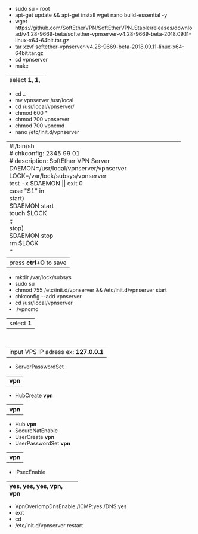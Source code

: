 <ul>
<li><span data-sheets-value="{&quot;1&quot;:2,&quot;2&quot;:&quot;sudo su - root&quot;}" data-sheets-userformat="{&quot;2&quot;:33554432,&quot;28&quot;:1}">sudo su - root</span></li>
<li><span data-sheets-value="{&quot;1&quot;:2,&quot;2&quot;:&quot;sudo su - root&quot;}" data-sheets-userformat="{&quot;2&quot;:33554432,&quot;28&quot;:1}">apt-get update &amp;&amp; apt-get install wget nano build-essential -y</span></li>
<li><span data-sheets-value="{&quot;1&quot;:2,&quot;2&quot;:&quot;sudo su - root&quot;}" data-sheets-userformat="{&quot;2&quot;:33554432,&quot;28&quot;:1}">wget https://github.com/SoftEtherVPN/SoftEtherVPN_Stable/releases/download/v4.28-9669-beta/softether-vpnserver-v4.28-9669-beta-2018.09.11-linux-x64-64bit.tar.gz</span></li>
<li><span data-sheets-value="{&quot;1&quot;:2,&quot;2&quot;:&quot;sudo su - root&quot;}" data-sheets-userformat="{&quot;2&quot;:33554432,&quot;28&quot;:1}">tar xzvf softether-vpnserver-v4.28-9669-beta-2018.09.11-linux-x64-64bit.tar.gz</span></li>
<li><span data-sheets-value="{&quot;1&quot;:2,&quot;2&quot;:&quot;sudo su - root&quot;}" data-sheets-userformat="{&quot;2&quot;:33554432,&quot;28&quot;:1}">cd vpnserver</span></li>
<li><span data-sheets-value="{&quot;1&quot;:2,&quot;2&quot;:&quot;sudo su - root&quot;}" data-sheets-userformat="{&quot;2&quot;:33554432,&quot;28&quot;:1}">make</span></li>
</ul>
<table style="height: 26px; width: 110px;">
<tbody>
<tr>
<td style="width: 102px;">select <strong>1</strong>, <strong>1</strong>, <strong>1</strong></td>
</tr>
</tbody>
</table>
<ul>
<li><span data-sheets-value="{&quot;1&quot;:2,&quot;2&quot;:&quot;sudo su - root&quot;}" data-sheets-userformat="{&quot;2&quot;:33554432,&quot;28&quot;:1}">cd ..</span></li>
<li><span data-sheets-value="{&quot;1&quot;:2,&quot;2&quot;:&quot;sudo su - root&quot;}" data-sheets-userformat="{&quot;2&quot;:33554432,&quot;28&quot;:1}">mv vpnserver /usr/local</span></li>
<li><span data-sheets-value="{&quot;1&quot;:2,&quot;2&quot;:&quot;sudo su - root&quot;}" data-sheets-userformat="{&quot;2&quot;:33554432,&quot;28&quot;:1}">cd /usr/local/vpnserver/</span></li>
<li><span data-sheets-value="{&quot;1&quot;:2,&quot;2&quot;:&quot;chmod 600 *&quot;}" data-sheets-userformat="{&quot;2&quot;:33554432,&quot;28&quot;:1}">chmod 600 *</span></li>
<li><span data-sheets-value="{&quot;1&quot;:2,&quot;2&quot;:&quot;chmod 600 *&quot;}" data-sheets-userformat="{&quot;2&quot;:33554432,&quot;28&quot;:1}">chmod 700 vpnserver</span></li>
<li><span data-sheets-value="{&quot;1&quot;:2,&quot;2&quot;:&quot;chmod 600 *&quot;}" data-sheets-userformat="{&quot;2&quot;:33554432,&quot;28&quot;:1}">chmod 700 vpncmd</span></li>
<li><span data-sheets-value="{&quot;1&quot;:2,&quot;2&quot;:&quot;chmod 600 *&quot;}" data-sheets-userformat="{&quot;2&quot;:33554432,&quot;28&quot;:1}">nano /etc/init.d/vpnserver</span></li>
</ul>
<table style="height: 296px;" width="462">
<tbody>
<tr>
<td style="width: 452px;">#!/bin/sh<br /># chkconfig: 2345 99 01<br /># description: SoftEther VPN Server<br />DAEMON=/usr/local/vpnserver/vpnserver<br />LOCK=/var/lock/subsys/vpnserver<br />test -x $DAEMON || exit 0<br />case "$1" in<br />start)<br />$DAEMON start<br />touch $LOCK<br />;;<br />stop)<br />$DAEMON stop<br />rm $LOCK<br />;;<br />restart)<br />$DAEMON stop<br />sleep 3<br />$DAEMON start<br />;;<br />*)<br />echo "Usage: $0 {start|stop|restart}"<br />exit 1<br />esac<br />exit 0</td>
</tr>
</tbody>
</table>
<table>
<tbody>
<tr>
<td>press<strong> ctrl+O </strong>to save</td>
</tr>
</tbody>
</table>
<ul>
<li><span data-sheets-value="{&quot;1&quot;:2,&quot;2&quot;:&quot;mkdir /var/lock/subsys&quot;}" data-sheets-userformat="{&quot;2&quot;:33554432,&quot;28&quot;:1}">mkdir /var/lock/subsys</span></li>
<li><span data-sheets-value="{&quot;1&quot;:2,&quot;2&quot;:&quot;mkdir /var/lock/subsys&quot;}" data-sheets-userformat="{&quot;2&quot;:33554432,&quot;28&quot;:1}">sudo su</span></li>
<li><span data-sheets-value="{&quot;1&quot;:2,&quot;2&quot;:&quot;mkdir /var/lock/subsys&quot;}" data-sheets-userformat="{&quot;2&quot;:33554432,&quot;28&quot;:1}">chmod 755 /etc/init.d/vpnserver &amp;&amp; /etc/init.d/vpnserver start</span></li>
<li><span data-sheets-value="{&quot;1&quot;:2,&quot;2&quot;:&quot;mkdir /var/lock/subsys&quot;}" data-sheets-userformat="{&quot;2&quot;:33554432,&quot;28&quot;:1}">chkconfig --add vpnserver</span></li>
<li><span data-sheets-value="{&quot;1&quot;:2,&quot;2&quot;:&quot;mkdir /var/lock/subsys&quot;}" data-sheets-userformat="{&quot;2&quot;:33554432,&quot;28&quot;:1}">cd /usr/local/vpnserver</span></li>
<li><span data-sheets-value="{&quot;1&quot;:2,&quot;2&quot;:&quot;mkdir /var/lock/subsys&quot;}" data-sheets-userformat="{&quot;2&quot;:33554432,&quot;28&quot;:1}">./vpncmd</span></li>
</ul>
<table>
<tbody>
<tr>
<td>select <strong>1</strong></td>
</tr>
</tbody>
</table>
<p>&nbsp;</p>
<table>
<tbody>
<tr>
<td>input VPS IP adress ex: <strong>127.0.0.1</strong></td>
</tr>
</tbody>
</table>
<ul>
<li><span data-sheets-value="{&quot;1&quot;:2,&quot;2&quot;:&quot;ServerPasswordSet&quot;}" data-sheets-userformat="{&quot;2&quot;:33554432,&quot;28&quot;:1}">ServerPasswordSet</span></li>
</ul>
<table>
<tbody>
<tr>
<td><strong>vpn</strong></td>
</tr>
</tbody>
</table>
<ul>
<li><span data-sheets-value="{&quot;1&quot;:2,&quot;2&quot;:&quot;HubCreate vpn&quot;}" data-sheets-userformat="{&quot;2&quot;:33554945,&quot;3&quot;:{&quot;1&quot;:0},&quot;12&quot;:0,&quot;28&quot;:1}">HubCreate <strong>vpn</strong></span></li>
</ul>
<table>
<tbody>
<tr>
<td><strong>vpn</strong></td>
</tr>
</tbody>
</table>
<ul>
<li><span data-sheets-value="{&quot;1&quot;:2,&quot;2&quot;:&quot;Hub vpn&quot;}" data-sheets-userformat="{&quot;2&quot;:33554945,&quot;3&quot;:{&quot;1&quot;:0},&quot;12&quot;:0,&quot;28&quot;:1}">Hub <strong>vpn</strong></span></li>
<li><span data-sheets-value="{&quot;1&quot;:2,&quot;2&quot;:&quot;Hub vpn&quot;}" data-sheets-userformat="{&quot;2&quot;:33554945,&quot;3&quot;:{&quot;1&quot;:0},&quot;12&quot;:0,&quot;28&quot;:1}">SecureNatEnable</span></li>
<li><span data-sheets-value="{&quot;1&quot;:2,&quot;2&quot;:&quot;Hub vpn&quot;}" data-sheets-userformat="{&quot;2&quot;:33554945,&quot;3&quot;:{&quot;1&quot;:0},&quot;12&quot;:0,&quot;28&quot;:1}">UserCreate <strong>vpn</strong></span></li>
<li><span data-sheets-value="{&quot;1&quot;:2,&quot;2&quot;:&quot;Hub vpn&quot;}" data-sheets-userformat="{&quot;2&quot;:33554945,&quot;3&quot;:{&quot;1&quot;:0},&quot;12&quot;:0,&quot;28&quot;:1}">UserPasswordSet <strong>vpn</strong></span></li>
</ul>
<table>
<tbody>
<tr>
<td><strong>vpn</strong></td>
</tr>
</tbody>
</table>
<ul>
<li><span data-sheets-value="{&quot;1&quot;:2,&quot;2&quot;:&quot;Hub vpn&quot;}" data-sheets-userformat="{&quot;2&quot;:33554945,&quot;3&quot;:{&quot;1&quot;:0},&quot;12&quot;:0,&quot;28&quot;:1}">IPsecEnable</span></li>
</ul>
<table style="height: 43px; width: 192px;">
<tbody>
<tr>
<td style="width: 184px;"><strong>yes, yes, yes, vpn, vpn</strong></td>
</tr>
</tbody>
</table>
<ul>
<li><span data-sheets-value="{&quot;1&quot;:2,&quot;2&quot;:&quot;Hub vpn&quot;}" data-sheets-userformat="{&quot;2&quot;:33554945,&quot;3&quot;:{&quot;1&quot;:0},&quot;12&quot;:0,&quot;28&quot;:1}">VpnOverIcmpDnsEnable /ICMP:yes /DNS:yes</span></li>
<li><span data-sheets-value="{&quot;1&quot;:2,&quot;2&quot;:&quot;Hub vpn&quot;}" data-sheets-userformat="{&quot;2&quot;:33554945,&quot;3&quot;:{&quot;1&quot;:0},&quot;12&quot;:0,&quot;28&quot;:1}">exit</span></li>
<li><span data-sheets-value="{&quot;1&quot;:2,&quot;2&quot;:&quot;Hub vpn&quot;}" data-sheets-userformat="{&quot;2&quot;:33554945,&quot;3&quot;:{&quot;1&quot;:0},&quot;12&quot;:0,&quot;28&quot;:1}">cd</span></li>
<li><span data-sheets-value="{&quot;1&quot;:2,&quot;2&quot;:&quot;Hub vpn&quot;}" data-sheets-userformat="{&quot;2&quot;:33554945,&quot;3&quot;:{&quot;1&quot;:0},&quot;12&quot;:0,&quot;28&quot;:1}">/etc/init.d/vpnserver restart</span></li>
</ul>
<p>&nbsp;</p>
<p>&nbsp;</p>
